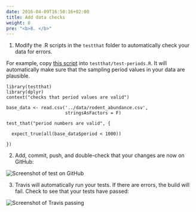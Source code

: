 ```yaml
---
date: 2016-04-09T16:50:16+02:00
title: Add data checks
weight: 8
pre: "<b>8. </b>"
---
```


1. Modify the .R scripts in the `testthat` folder to automatically check your data for errors.

  For example, copy [this script](/sample-scripts/test-periods.R) into `testthat/test-periods.R`. It will automatically make sure that the sampling period values in your data are plausible.

  ```
  library(testthat)
  library(dplyr)
  context("checks that period values are valid")

  base_data <- read.csv('../data/rodent_abundance.csv',
                        stringsAsFactors = F)

  test_that("period numbers are valid", {

    expect_true(all(base_data$period < 1000))

  })
  ```

2. Add, commit, push, and double-check that your changes are now on GitHub:

![Screenshot of test on GitHub](/screenshots/github_add_test.png)

3. Travis will automatically run your tests. If there are errors, the build will fail. Check to see that your tests have passed:

![Screenshot of Travis passing](/screenshots/travis-add-test-passed.png)
